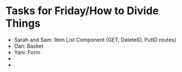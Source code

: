 # Tasks for Friday/How to Divide Things

* Sarah and Sam: Item List Component (GET, DeleteID, PutID routes)
* Dan: Basket
* Yani: Form
* 
* 